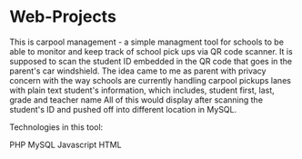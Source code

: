 # Web-Projects

This is carpool management - a simple managment tool for schools to be able to monitor and keep track of school pick ups via QR code scanner.
It is supposed to scan the student ID embedded in the QR code that goes in the parent's car windshield.
The idea came to me as parent with privacy concern with the way schools are currently handling carpool pickups lanes with plain text student's information, which 
includes, student first, last, grade and teacher name
All of this would display after scanning the student's ID and pushed off into different location in MySQL.

Technologies in this tool:

PHP
MySQL
Javascript
HTML


